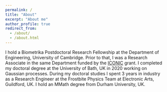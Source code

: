 ```yaml
---
permalink: /
title: "About"
excerpt: "About me"
author_profile: true
redirect_from: 
  - /about/
  - /about.html
---
```


I hold a Biometrika Postdoctoral Research Fellowship at the Department of Engineering, University of Cambridge. Prior to that, I was a Research Associate in the same Department funded by the <a href="https://iconicmath.org/" target="_blank">ICONIC</a> grant. I completed my doctoral degree at the University of Bath, UK in 2020 working on Gaussian processes. During my doctoral studies I spent 3 years in industry as a Research Engineer at the Frostbite Physics Team at Electronic Arts, Guildford, UK. I hold an MMath degree from Durham University, UK.

